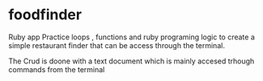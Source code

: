 # foodfinder
Ruby app
Practice loops , functions and ruby programing logic to create a simple restaurant finder that can be access through the terminal.

The Crud is doone with a text document which is mainly accesed trhough commands from the terminal
